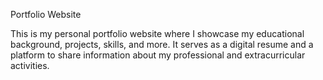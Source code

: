Portfolio Website

This is my personal portfolio website where I showcase my educational background, projects, skills, and more. It serves as a digital resume and a platform to share information about my professional and extracurricular activities.


